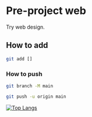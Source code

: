 # Pre-project web

Try web design.

## How to add

```sh
git add []
```

### How to push

```sh
git branch -M main
```
```sh
git push -u origin main
```

[![Top Langs](https://github-readme-stats.vercel.app/api/top-langs/?username=Ppleang&layout=compact)](https://github.com/anuraghazra/github-readme-stats)
